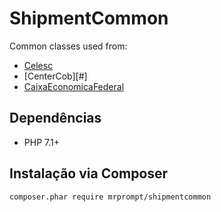 ShipmentCommon
==============

Common classes used from:

- [Celesc](#)
- [CenterCob][#]
- [CaixaEconomicaFederal](#)

## Dependências

- PHP 7.1+

## Instalação via Composer

```
composer.phar require mrprompt/shipmentcommon
```
